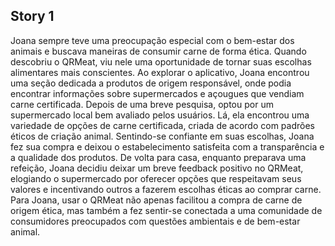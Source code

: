 ## Story 1

Joana sempre teve uma preocupação especial com o bem-estar dos animais e buscava maneiras de consumir carne de forma ética. Quando descobriu o QRMeat, viu nele uma oportunidade de tornar suas escolhas alimentares mais conscientes.
Ao explorar o aplicativo, Joana encontrou uma seção dedicada a produtos de origem responsável, onde podia encontrar informações sobre supermercados e açougues que vendiam carne certificada. Depois de uma breve pesquisa, optou por um supermercado local bem avaliado pelos usuários.
Lá, ela encontrou uma variedade de opções de carne certificada, criada de acordo com padrões éticos de criação animal. Sentindo-se confiante em suas escolhas, Joana fez sua compra e deixou o estabelecimento satisfeita com a transparência e a qualidade dos produtos.
De volta para casa, enquanto preparava uma refeição, Joana decidiu deixar um breve feedback positivo no QRMeat, elogiando o supermercado por oferecer opções que respeitavam seus valores e incentivando outros a fazerem escolhas éticas ao comprar carne. Para Joana, usar o QRMeat não apenas facilitou a compra de carne de origem ética, mas também a fez sentir-se conectada a uma comunidade de consumidores preocupados com questões ambientais e de bem-estar animal.
